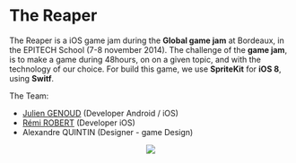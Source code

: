 The Reaper
=======

The Reaper is a iOS game jam during the **Global game jam** at Bordeaux, in the EPITECH School (7-8 november 2014).
The challenge of the **game jam**, is to make a game during 48hours, on on a given topic, and with the technology of our choice. For build this game, we use **SpriteKit** for **iOS 8**, using **Switf**.

The Team:
- [Julien GENOUD](fr.linkedin.com/pub/julien-genoud/6a/873/88a) (Developer Android / iOS)
- [Rémi ROBERT](fr.linkedin.com/pub/rémi-robert/69/a58/704) (Developer iOS)
- Alexandre QUINTIN (Designer - game Design)



<p align="center">
  <img src ="https://raw.githubusercontent.com/JulienGenoud/TheReaper/master/monster.png"/>
</p>
